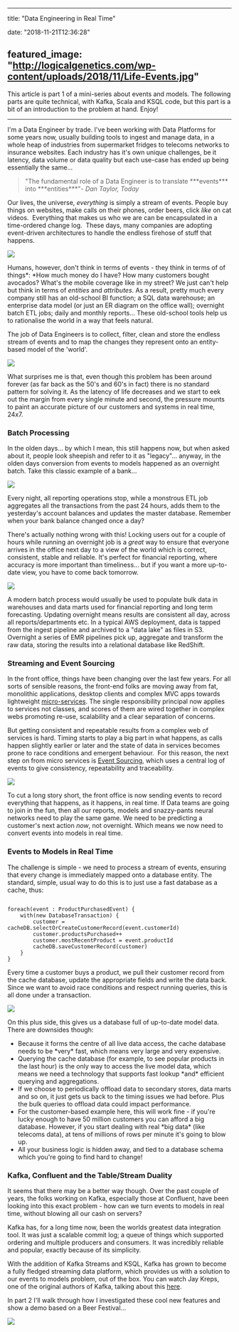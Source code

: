
---
title: "Data Engineering in Real Time"

date: "2018-11-21T12:36:28"

featured_image: "http://logicalgenetics.com/wp-content/uploads/2018/11/Life-Events.jpg"
---



This article is part 1 of a mini-series about events and models.  The following parts are quite technical, with Kafka, Scala and KSQL code, but this part is a bit of an introduction to the problem at hand.  Enjoy!


---


I'm a Data Engineer by trade.  I've been working with Data Platforms for some years now, usually building tools to ingest and manage data, in a whole heap of industries from supermarket fridges to telecoms networks to insurance websites.  Each industry has it's own unique challenges, be it latency, data volume or data quality  but each use-case has ended up being essentially the same...

<blockquote class="wp-block-quote is-style-large">"The fundamental role of a Data Engineer is to translate ***events*** into ***entities***"<cite>- Dan Taylor, Today
</cite></blockquote>

Our lives, the universe, *everything* is simply a stream of events. People buy things on websites, make calls on their phones, order beers, click *like* on cat videos.  Everything that makes us who we are can be encapsulated in a time-ordered change log.  These days, many companies are adopting event-driven architectures to handle the endless firehose of stuff that happens.

<img src="/images/data-engineering-in-real-time/Life-Events.jpg"/>

Humans, however, don't think in terms of events - they think in terms of of things*:  *How much money do I have? How many customers bought avocados? What's the mobile coverage like in my street? We just can't help but think in terms of *entities* and *attributes*.  As a result, pretty much every company still has an old-school BI function; a SQL data warehouse; an enterprise data model (or just an ER diagram on the office wall); overnight batch ETL jobs; daily and monthly reports...  These old-school tools help us to rationalise the world in a way that feels natural.

The job of Data Engineers is to collect, filter, clean and store the endless stream of events and to map the changes they represent onto an entity-based model of the 'world'. 

<img src="/images/data-engineering-in-real-time/EventsToModels.png"/>

What surprises me is that, even though this problem has been around forever (as far back as the 50's and 60's in fact) there is no standard pattern for solving it.  As the latency of life decreases and we start to eek out the margin from every single minute and second, the pressure mounts to paint an accurate picture of our customers and systems in real time, 24x7.

### Batch Processing

In the olden days... by which I mean, this still happens now, but when asked about it, people look sheepish and refer to it as "legacy"... anyway, in the olden days conversion from events to models happened as an overnight batch.  Take this classic example of a bank...

<img src="/images/data-engineering-in-real-time/Batch-vs-Transaction.png"/>

Every night, all reporting operations stop, while a monstrous ETL job aggregates all the transactions from the past 24 hours, adds them to the yesterday's account balances  and updates the master database. Remember when your bank balance changed once a day? 

There's actually nothing wrong with this!  Locking users out for a couple of hours while running an overnight  job is a *great* way to ensure that everyone arrives in the office next day to a view of the world which is correct, consistent, stable and reliable.  It's perfect for financial reporting, where accuracy is more important than timeliness... but if you want a more up-to-date view, you have to come back tomorrow.

<img src="/images/data-engineering-in-real-time/Batch-in-AWS.png"/>

A modern batch process would usually be used to populate bulk data in warehouses and data marts used for financial reporting and long term forecasting.  Updating overnight means results are consistent all day, across all reports/departments etc.  In a typical AWS deployment, data is tapped from the ingest pipeline and archived to a "data lake" as files in S3.  Overnight a series of EMR pipelines pick up, aggregate and transform the raw data, storing the results into a relational database like RedShift.

### Streaming and Event Sourcing

In the front office, things have been changing over the last few years.  For all sorts of sensible reasons, the front-end folks are moving away from fat, monolithic applications, desktop clients and complex MVC apps towards lightweight <a href="https://martinfowler.com/articles/microservices.html">micro-services</a>.  The single responsibility principal now applies to services not classes, and scores of them are wired together in complex webs promoting re-use, scalability and a clear separation of concerns.

But getting consistent and repeatable results from a complex web of services is hard. Timing starts to play a big part in what happens, as calls happen slightly earlier or later and the state of data in services becomes prone to race conditions and emergent behaviour.  For this reason, the next step on from micro services is  <a href="https://martinfowler.com/eaaDev/EventSourcing.html">Event Sourcing</a>, which uses a central log of events to give consistency, repeatability and traceability.

<img src="/images/data-engineering-in-real-time/Micro-Services.png"/>

To cut a long story short, the front office is now sending events to record everything that happens, as it happens, in real time.  If Data teams are going to join in the fun, then all our reports, models and snazzy-pants neural networks need to play the same game.  We need to be predicting a customer's next action *now*, not overnight.  Which means we now need to convert events into models in real time.

### Events to Models in Real Time

The challenge is simple - we need to process a stream of events, ensuring that every change is immediately mapped onto a database entity.  The standard, simple, usual way to do this is to just use a fast database as a cache, thus:
```

foreach(event : ProductPurchasedEvent) {
    with(new DatabaseTransaction) {
        customer = cacheDB.selectOrCreateCustomerRecord(event.customerId)
        customer.productsPurchased++
        customer.mostRecentProduct = event.productId
        cacheDB.saveCustomerRecord(customer)
    }
}

```
Every time a customer buys a product, we pull their customer record from the cache database, update the appropriate fields and write the data back.  Since we want to avoid race conditions and respect running queries, this is all done under a transaction.

<img src="/images/data-engineering-in-real-time/Events-to-Models-Old-School.png"/>

On this plus side, this gives us a database full of up-to-date model data. There are downsides though:

<ul><li>Because it forms the centre of all live data access, the cache database needs to be *very* fast, which means very large and very expensive.</li><li>Querying the cache database (for example, to see popular products in the last hour) is the only way to access the live model data, which means we need a technology that supports fast lookup *and* efficient  querying and aggregations.</li><li>If we choose to periodically offload data to secondary stores, data marts and so on, it just gets us  back to the timing issues we had before.  Plus the bulk queries to offload data could impact performance. </li><li>For the customer-based example here, this will work fine - if you're lucky enough to have 50 million customers you can afford a big database.  However, if you start dealing with real *big data* (like telecoms data), at tens of millions of rows per minute it's  going to blow up. </li><li>All your business logic is hidden away, and tied to a database schema which you're going to find hard to change!</li></ul>

### Kafka, Confluent and the Table/Stream Duality

It seems that there may be a better way though.  Over the past couple of years, the folks working on Kafka,  especially those at Confluent, have been looking into this exact problem - how can we turn events to models in real time, without blowing all our cash on servers?

Kafka has, for a long time now, been the worlds greatest data integration tool.  It was just a scalable commit log; a queue of things which supported ordering and multiple producers and consumers.  It was incredibly reliable and popular, exactly because of its simplicity.

With the addition of Kafka Streams and KSQL, Kafka has grown to become a fully fledged streaming data platform, which provides us with a solution to our events to models problem,  out of the box. You can watch Jay Kreps, one of the original authors of Kafka, talking about this <a href="https://www.confluent.io/kafka-summit-SF18/apache-kafka-and-event-oriented-architecture">here</a>.

In part 2 I'll walk through how I investigated these cool new features and show a demo based on a Beer Festival...

<img src="/images/data-engineering-in-real-time/Kafka-Beer.jpg"/>
